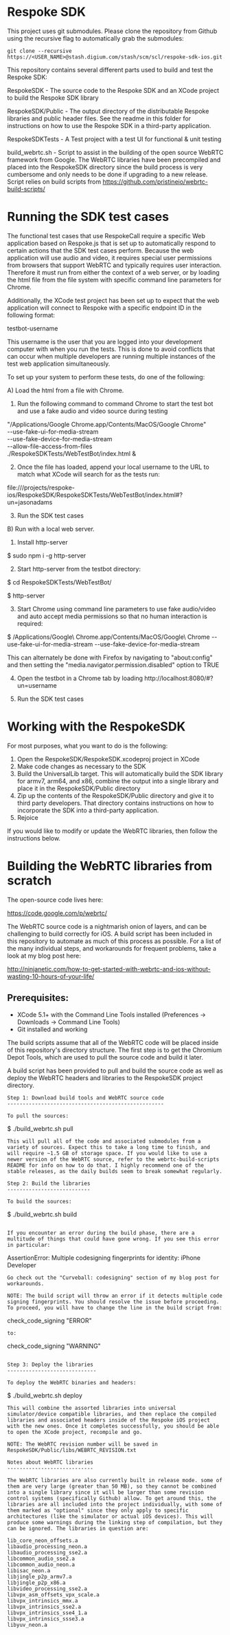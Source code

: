 Respoke SDK
================================

This project uses git submodules. Please clone the repository from Github using the recursive flag to automatically grab the submodules:
```
git clone --recursive https://<USER_NAME>@stash.digium.com/stash/scm/scl/respoke-sdk-ios.git
```

This repository contains several different parts used to build and test the Respoke SDK:

RespokeSDK - The source code to the Respoke SDK and an XCode project to build the Respoke SDK library

RespokeSDK/Public - The output directory of the distributable Respoke libraries and public header files. See the readme in this folder for instructions on how to use the Respoke SDK in a third-party application.

RespokeSDKTests - A Test project with a test UI for functional & unit testing

build_webrtc.sh - Script to assist in the building of the open source WebRTC framework from Google. The WebRTC libraries have been precompiled and placed into the RespokeSDK directory since the build process is very cumbersome and only needs to be done if upgrading to a new release. Script relies on build scripts from https://github.com/pristineio/webrtc-build-scripts/


Running the SDK test cases
==========================

The functional test cases that use RespokeCall require a specific Web application based on Respoke.js that is set up to automatically respond to certain actions that the SDK test cases perform. Because the web application will use audio and video, it requires special user permissions from browsers that support WebRTC and typically requires user interaction. Therefore it must run from either the context of a web server, or by loading the html file from the file system with specific command line parameters for Chrome. 

Additionally, the XCode test project has been set up to expect that the web application will connect to Respoke with a specific endpoint ID in the following format:

testbot-username

This username is the user that you are logged into your development computer with when you run the tests. This is done to avoid conflicts that can occur when multiple developers are running multiple instances of the test web application simultaneously. 

To set up your system to perform these tests, do one of the following:

A) Load the html from a file with Chrome. 

1) Run the following command to command Chrome to start the test bot and use a fake audio and video source during testing

"/Applications/Google Chrome.app/Contents/MacOS/Google Chrome" \
    --use-fake-ui-for-media-stream \
    --use-fake-device-for-media-stream \
    --allow-file-access-from-files \
    ./RespokeSDKTests/WebTestBot/index.html &

2) Once the file has loaded, append your local username to the URL to match what XCode will search for as the tests run:

file:///projects/respoke-ios/RespokeSDK/RespokeSDKTests/WebTestBot/index.html#?un=jasonadams

3) Run the SDK test cases



B) Run with a local web server.


1) Install http-server

$ sudo npm i -g http-server

2) Start http-server from the testbot directory:

$ cd RespokeSDKTests/WebTestBot/

$ http-server

3) Start Chrome using command line parameters to use fake audio/video and auto accept media permissions so that no human interaction is required:

$ /Applications/Google\ Chrome.app/Contents/MacOS/Google\ Chrome --use-fake-ui-for-media-stream --use-fake-device-for-media-stream

This can alternately be done with Firefox by navigating to "about:config" and then setting the "media.navigator.permission.disabled" option to TRUE

4) Open the testbot in a Chrome tab by loading http://localhost:8080/#?un=username

5) Run the SDK test cases


Working with the RespokeSDK
===========================

For most purposes, what you want to do is the following:

1) Open the RespokeSDK/RespokeSDK.xcodeproj project in XCode
2) Make code changes as necessary to the SDK
3) Build the UniversalLib target. This will automatically build the SDK library for armv7, arm64, and x86, combine the output into a single library and place it in the RespokeSDK/Public directory
4) Zip up the contents of the RespokeSDK/Public directory and give it to third party developers. That directory contains instructions on how to incorporate the SDK into a third-party application.
5) Rejoice

If you would like to modify or update the WebRTC libraries, then follow the instructions below.


Building the WebRTC libraries from scratch
==========================================

The open-source code lives here:

https://code.google.com/p/webrtc/

The WebRTC source code is a nightmarish onion of layers, and can be challenging to build correctly for iOS. A build script has been included in this repository to automate as much of this process as possible. For a list of the many individual steps, and workarounds for frequent problems, take a look at my blog post here:

http://ninjanetic.com/how-to-get-started-with-webrtc-and-ios-without-wasting-10-hours-of-your-life/

Prerequisites:
--------------
* XCode 5.1+ with the Command Line Tools installed (Preferences -> Downloads -> Command Line Tools)
* Git installed and working

The build scripts assume that all of the WebRTC code will be placed inside of this repository's directory structure. The first step is to get the Chromium Depot Tools, which are used to pull the source code and build it later.

A build script has been provided to pull and build the source code as well as deploy the WebRTC headers and libraries to the RespokeSDK project directory.

```
Step 1: Download build tools and WebRTC source code
---------------------------------------------------

To pull the sources:
```
$ ./build_webrtc.sh pull
```
This will pull all of the code and associated submodules from a variety of sources. Expect this to take a long time to finish, and will require ~1.5 GB of storage space. If you would like to use a newer version of the WebRTC source, refer to the webrtc-build-scripts README for info on how to do that. I highly recommend one of the stable releases, as the daily builds seem to break somewhat regularly.

Step 2: Build the libraries
---------------------------

To build the sources:
```
$ ./build_webrtc.sh build
```

If you encounter an error during the build phase, there are a multitude of things that could have gone wrong. If you see this error in particular:
```
AssertionError: Multiple codesigning fingerprints for identity: iPhone Developer
```
Go check out the "Curveball: codesigning" section of my blog post for workarounds. 

NOTE: The build script will throw an error if it detects multiple code signing fingerprints. You should resolve the issue before proceeding. To proceed, you will have to change the line in the build script from:
```
check_code_signing "ERROR"
```
to:
```
check_code_signing "WARNING"
```

Step 3: Deploy the libraries
-----------------------------

To deploy the WebRTC binaries and headers:
```
$ ./build_webrtc.sh deploy
```
This will combine the assorted libraries into universal simulator/device compatible libraries, and then replace the compiled libraries and associated headers inside of the Respoke iOS project with the new ones. Once it completes successfully, you should be able to open the XCode project, recompile and go.

NOTE: The WebRTC revision number will be saved in RespokeSDK/Public/libs/WEBRTC_REVISION.txt

Notes about WebRTC libraries
----------------------------

The WebRTC libraries are also currently built in release mode. some of them are very large (greater than 50 MB), so they cannot be combined into a single library since it will be larger than some revision control systems (specifically Github) allow. To get around this, the libraries are all included into the project individually, with some of them marked as "optional" since they only apply to specific architectures (like the simulator or actual iOS devices). This will produce some warnings during the linking step of compilation, but they can be ignored. The libraries in question are:

lib_core_neon_offsets.a
libaudio_processing_neon.a 
libaudio_processing_sse2.a 
libcommon_audio_sse2.a 
libcommon_audio_neon.a 
libisac_neon.a 
libjingle_p2p_armv7.a 
libjingle_p2p_x86.a 
libvideo_processing_sse2.a 
libvpx_asm_offsets_vpx_scale.a
libvpx_intrinsics_mmx.a 
libvpx_intrinsics_sse2.a 
libvpx_intrinsics_sse4_1.a 
libvpx_intrinsics_ssse3.a
libyuv_neon.a 
